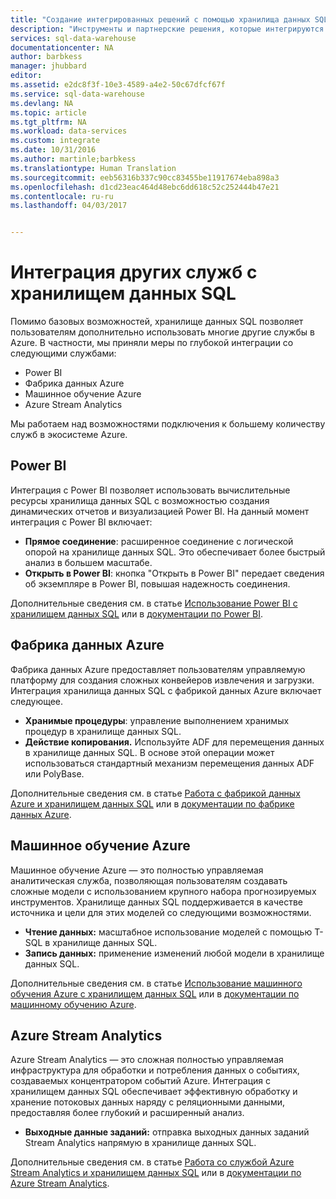 ```yaml
---
title: "Создание интегрированных решений с помощью хранилища данных SQL | Документация Майкрософт"
description: "Инструменты и партнерские решения, которые интегрируются с хранилищем данных SQL "
services: sql-data-warehouse
documentationcenter: NA
author: barbkess
manager: jhubbard
editor: 
ms.assetid: e2dc8f3f-10e3-4589-a4e2-50c67dfcf67f
ms.service: sql-data-warehouse
ms.devlang: NA
ms.topic: article
ms.tgt_pltfrm: NA
ms.workload: data-services
ms.custom: integrate
ms.date: 10/31/2016
ms.author: martinle;barbkess
ms.translationtype: Human Translation
ms.sourcegitcommit: eeb56316b337c90cc83455be11917674eba898a3
ms.openlocfilehash: d1cd23eac464d48ebc6dd618c52c252444b47e21
ms.contentlocale: ru-ru
ms.lasthandoff: 04/03/2017


---
```

# <a name="leverage-other-services-with-sql-data-warehouse"></a>Интеграция других служб с хранилищем данных SQL
Помимо базовых возможностей, хранилище данных SQL позволяет пользователям дополнительно использовать многие другие службы в Azure.  В частности, мы приняли меры по глубокой интеграции со следующими службами:

* Power BI
* Фабрика данных Azure
* Машинное обучение Azure
* Azure Stream Analytics

Мы работаем над возможностями подключения к большему количеству служб в экосистеме Azure.

## <a name="power-bi"></a>Power BI
Интеграция с Power BI позволяет использовать вычислительные ресурсы хранилища данных SQL с возможностью создания динамических отчетов и визуализацией Power BI. На данный момент интеграция с Power BI включает:

* **Прямое соединение**: расширенное соединение с логической опорой на хранилище данных SQL.  Это обеспечивает более быстрый анализ в большем масштабе.
* **Открыть в Power BI**: кнопка "Открыть в Power BI" передает сведения об экземпляре в Power BI, повышая надежность соединения.

Дополнительные сведения см. в статье [Использование Power BI с хранилищем данных SQL](sql-data-warehouse-integrate-power-bi.md) или в [документации по Power BI](http://blogs.msdn.com/b/powerbi/archive/2015/06/24/exploring-azure-sql-data-warehouse-with-power-bi.aspx).

## <a name="azure-data-factory"></a>Фабрика данных Azure
Фабрика данных Azure предоставляет пользователям управляемую платформу для создания сложных конвейеров извлечения и загрузки.  Интеграция хранилища данных SQL с фабрикой данных Azure включает следующее.

* **Хранимые процедуры**: управление выполнением хранимых процедур в хранилище данных SQL.
* **Действие копирования.** Используйте ADF для перемещения данных в хранилище данных SQL.  В основе этой операции может использоваться стандартный механизм перемещения данных ADF или PolyBase. 

Дополнительные сведения см. в статье [Работа с фабрикой данных Azure и хранилищем данных SQL](sql-data-warehouse-integrate-azure-data-factory.md) или в [документации по фабрике данных Azure](https://azure.microsoft.com/documentation/services/data-factory/).

## <a name="azure-machine-learning"></a>Машинное обучение Azure
Машинное обучение Azure — это полностью управляемая аналитическая служба, позволяющая пользователям создавать сложные модели с использованием крупного набора прогнозируемых инструментов.  Хранилище данных SQL поддерживается в качестве источника и цели для этих моделей со следующими возможностями.

* **Чтение данных:** масштабное использование моделей с помощью T-SQL в хранилище данных SQL.
* **Запись данных:** применение изменений любой модели в хранилище данных SQL.

Дополнительные сведения см. в статье [Использование машинного обучения Azure с хранилищем данных SQL](sql-data-warehouse-integrate-azure-machine-learning.md) или в [документации по машинному обучению Azure](https://azure.microsoft.com/services/machine-learning/).

## <a name="azure-stream-analytics"></a>Azure Stream Analytics
Azure Stream Analytics — это сложная полностью управляемая инфраструктура для обработки и потребления данных о событиях, создаваемых концентратором событий Azure.  Интеграция с хранилищем данных SQL обеспечивает эффективную обработку и хранение потоковых данных наряду с реляционными данными, предоставляя более глубокий и расширенный анализ.  

* **Выходные данные заданий:** отправка выходных данных заданий Stream Analytics напрямую в хранилище данных SQL.

Дополнительные сведения см. в статье [Работа со службой Azure Stream Analytics и хранилищем данных SQL](sql-data-warehouse-integrate-azure-stream-analytics.md) или в [документации по Azure Stream Analytics](https://azure.microsoft.com/documentation/services/stream-analytics/).

<!--Image references-->

<!--Article references-->
[development overview]: sql-data-warehouse-overview-develop/

[Azure Data Factory]: sql-data-warehouse-integrate-azure-data-factory.md
[Azure Machine Learning]: sql-data-warehouse-integrate-azure-machine-learning.md
[Azure Stream Analytics]: sql-data-warehouse-integrate-azure-stream-analytics.md
[Power BI]: sql-data-warehouse-integrate-power-bi.md
[Partners]: sql-data-warehouse-partner-business-intelligence.md

<!--MSDN references-->

<!--Other Web references-->


